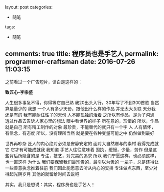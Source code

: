 layout: post
categories:
- 随笔

tags: 
- 随笔

comments: true
title: 程序员也是手艺人
permalink: programmer-craftsman
date: 2016-07-26 11:03:15
---

之前看过一个广告短片，读白是这样的：

**致匠心-李宗盛**

人生很多事急不得，你得等它自己熟
我20出头入行，30年写了不到300首歌
当然算是量少的
我想
一个人有多少天份，跟他出什么样的作品
并无太大关联
天分我还是有的
我有能耐住性子的天份
人不能孤独的活着
之所以有作品，是为了沟通
透过作品去告诉人家心里的想法
眼中看世界的样子
所在意的，珍惜的
所以，作品就是自己
所有精工制作的对象
最珍贵，不能替代的就只有一个字 人
人有情怀，有信念，有态度
所以，没有理所当然
就是要在各种变量可能之中
仍然做到最好

世界再吵杂
匠人的内心绝对必须是安静安定的
面对大自然赠与的素材
我得先成就它
它才有可能成就我
我知道
手艺人往往意味着
固执，缓慢，少量，劳作
但是这些背后所隐含的是
专注，技艺，对完美的追求
所以
我们宁愿这样，也必须这样，也一直这样
为什么
我们要保留我们最珍贵的，最引以为傲的
一辈子，总是还得让一些善意执念推着往前
我们因此能愿意去听从内心的安排
专注做点东西，至少对得起光阴岁月
其他的就留给时间去说吧

其实，我只是想说：其实，程序员也是手艺人！